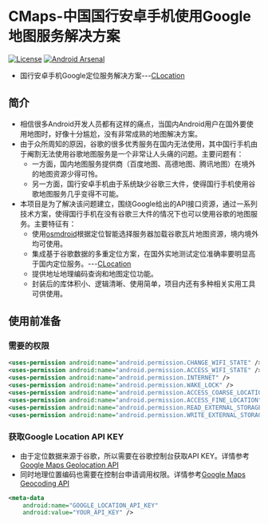 # CMaps-中国国行安卓手机使用Google地图服务解决方案

[![License](https://img.shields.io/badge/License%20-Apache%202-337ab7.svg)](https://www.apache.org/licenses/LICENSE-2.0)
[![Android Arsenal](https://img.shields.io/badge/Android%20Arsenal-osmdroid-brightgreen.svg?style=flat)](https://android-arsenal.com/details/1/279)

* 国行安卓手机Google定位服务解决方案---[CLocation](https://github.com/KevinLiaoDev/CLocation)
## 简介
* 相信很多Android开发人员都有这样的痛点，当国内Android用户在国外要使用地图时，好像十分尴尬，没有非常成熟的地图解决方案。
* 由于众所周知的原因，谷歌的很多优秀服务在国内无法使用，其中国行手机由于阉割无法使用谷歌地图服务是一个非常让人头痛的问题。主要问题有：
  - 一方面，国内地图服务提供商（百度地图、高德地图、腾讯地图）在境外的地图资源少得可怜。
  - 另一方面，国行安卓手机由于系统缺少谷歌三大件，使得国行手机使用谷歌地图服务几乎变得不可能。
* 本项目是为了解决该问题建立，围绕Google给出的API接口资源，通过一系列技术方案，使得国行手机在没有谷歌三大件的情况下也可以使用谷歌的地图服务。主要特征有：
  - 使用[osmdroid](https://github.com/osmdroid/osmdroid)根据定位智能选择服务器加载谷歌瓦片地图资源，境内境外均可使用。
  - 集成基于谷歌数据的多重定位方案，在国外实地测试定位准确率要明显高于国内定位服务。---[CLocation](https://github.com/KevinLiaoDev/CLocation)
  - 提供地址地理编码查询和地图定位功能。
  - 封装后的库体积小、逻辑清晰、使用简单，项目内还有多种相关实用工具可供使用。

## 使用前准备
### 需要的权限
```xml
<uses-permission android:name="android.permission.CHANGE_WIFI_STATE" />
<uses-permission android:name="android.permission.ACCESS_WIFI_STATE" />
<uses-permission android:name="android.permission.INTERNET" />
<uses-permission android:name="android.permission.WAKE_LOCK" />
<uses-permission android:name="android.permission.ACCESS_COARSE_LOCATION" />
<uses-permission android:name="android.permission.ACCESS_FINE_LOCATION" />
<uses-permission android:name="android.permission.READ_EXTERNAL_STORAGE" />
<uses-permission android:name="android.permission.WRITE_EXTERNAL_STORAGE" />
```
### 获取Google Location API KEY
* 由于定位数据来源于谷歌，所以需要在谷歌控制台获取API KEY。详情参考[Google Maps Geolocation API](https://developers.google.com/maps/documentation/geolocation/intro?hl=zh_CN)
* 同时地理位置编码也需要在控制台申请调用权限。详情参考[Google Maps Geocoding API](https://developers.google.com/maps/documentation/geocoding/start?hl=zh-cn)
```xml
<meta-data
    android:name="GOOGLE_LOCATION_API_KEY"
    android:value="YOUR_API_KEY" />
```
